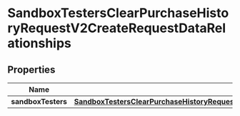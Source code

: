 

# SandboxTestersClearPurchaseHistoryRequestV2CreateRequestDataRelationships


## Properties

| Name | Type | Description | Notes |
|------------ | ------------- | ------------- | -------------|
|**sandboxTesters** | [**SandboxTestersClearPurchaseHistoryRequestV2CreateRequestDataRelationshipsSandboxTesters**](SandboxTestersClearPurchaseHistoryRequestV2CreateRequestDataRelationshipsSandboxTesters.md) |  |  |



